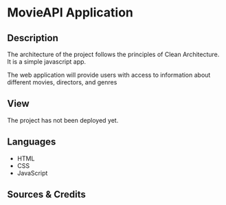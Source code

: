 # MovieAPI Application

## Description

The architecture of the project follows the principles of Clean Architecture. It is a simple javascript app.

The web application will provide users with access to information about different movies, directors, and genres

## View

The project has not been deployed yet.

## Languages
- HTML
- CSS
- JavaScript

## Sources & Credits